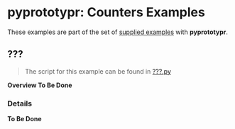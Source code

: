 # pyprototypr: Counters Examples

These examples are part of the set of [supplied examples](index.md) with **pyprototypr**.


## ???

> The script for this example can be found in [???.py](../../examples/counters/???.py)

**Overview To Be Done**

### Details

**To Be Done**
